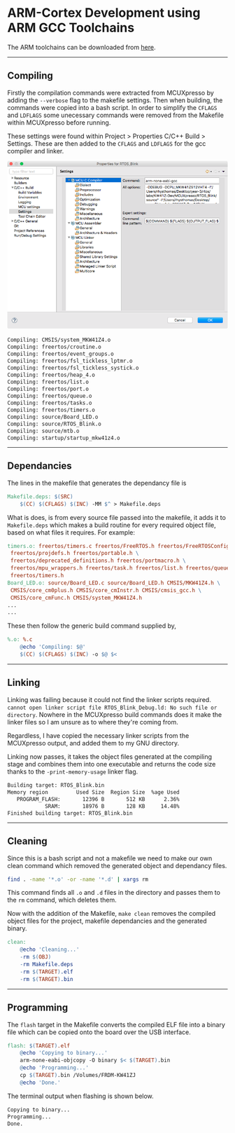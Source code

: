 # ARM-Cortex Development using ARM GCC Toolchains

The ARM toolchains can be downloaded from [here](https://developer.arm.com/open-source/gnu-toolchain/gnu-rm).

---

## Compiling

Firstly the compilation commands were extracted from MCUXpresso by adding the `--verbose` flag to the makefile settings. Then when building, the commands were copied into a bash script. In order to simplify the `CFLAGS` and `LDFLAGS` some unecessary commands were removed from the Makefile within MCUXpresso before running.

These settings were found within Project > Properties C/C++ Build > Settings. These are then added to the `CFLAGS` and `LDFLAGS` for the gcc compiler and linker.

![Make Settings](img/make-settings.png)

```
Compiling: CMSIS/system_MKW41Z4.o
Compiling: freertos/croutine.o
Compiling: freertos/event_groups.o
Compiling: freertos/fsl_tickless_lptmr.o
Compiling: freertos/fsl_tickless_systick.o
Compiling: freertos/heap_4.o
Compiling: freertos/list.o
Compiling: freertos/port.o
Compiling: freertos/queue.o
Compiling: freertos/tasks.o
Compiling: freertos/timers.o
Compiling: source/Board_LED.o
Compiling: source/RTOS_Blink.o
Compiling: source/mtb.o
Compiling: startup/startup_mkw41z4.o
```

---

## Dependancies

The lines in the makefile that generates the dependancy file is

```makefile
Makefile.deps: $(SRC)
	$(CC) $(CFLAGS) $(INC) -MM $^ > Makefile.deps
```

What is does, is from every source file passed into the makefile, it adds it to `Makefile.deps` which makes a build routine for every required object file, based on what files it requires. For example:

```makefile
timers.o: freertos/timers.c freertos/FreeRTOS.h freertos/FreeRTOSConfig.h \
 freertos/projdefs.h freertos/portable.h \
 freertos/deprecated_definitions.h freertos/portmacro.h \
 freertos/mpu_wrappers.h freertos/task.h freertos/list.h freertos/queue.h \
 freertos/timers.h
Board_LED.o: source/Board_LED.c source/Board_LED.h CMSIS/MKW41Z4.h \
 CMSIS/core_cm0plus.h CMSIS/core_cmInstr.h CMSIS/cmsis_gcc.h \
 CMSIS/core_cmFunc.h CMSIS/system_MKW41Z4.h
...
...
```

These then follow the generic build command supplied by,

```makefile
%.o: %.c
	@echo 'Compiling: $@'
	$(CC) $(CFLAGS) $(INC) -o $@ $<
```

---

## Linking

Linking was failing because it could not find the linker scripts required. `cannot open linker script file RTOS_Blink_Debug.ld: No such file or directory`. Nowhere in the MCUXpresso build commands does it make the linker files so I am unsure as to where they're coming from.

Regardless, I have copied the necessary linker scripts from the MCUXpresso output, and added them to my GNU directory.

Linking now passes, it takes the object files generated at the compiling stage and combines them into one executable and returns the code size thanks to the `-print-memory-usage` linker flag.

```
Building target: RTOS_Blink.bin
Memory region         Used Size  Region Size  %age Used
   PROGRAM_FLASH:       12396 B       512 KB      2.36%
            SRAM:       18976 B       128 KB     14.48%
Finished building target: RTOS_Blink.bin
```

---

## Cleaning

Since this is a bash script and not a makefile we need to make our own clean command which removed the generated object and dependancy files.

```bash
find . -name '*.o' -or -name '*.d' | xargs rm
```

This command finds all `.o` and `.d` files in the directory and passes them to the `rm` command, which deletes them.

Now with the addition of the Makefile, `make clean` removes the compiled object files for the project, makefile dependancies and the generated binary.

```makefile
clean:
	@echo 'Cleaning...'
	-rm $(OBJ)
	-rm Makefile.deps
	-rm $(TARGET).elf
	-rm $(TARGET).bin
```

---

## Programming

The `flash` target in the Makefile converts the compiled ELF file into a binary file which can be copied onto the board over the USB interface.

```makefile
flash: $(TARGET).elf
	@echo 'Copying to binary...'
	arm-none-eabi-objcopy -O binary $< $(TARGET).bin
	@echo 'Programming...'
	cp $(TARGET).bin /Volumes/FRDM-KW41ZJ
	@echo 'Done.'
```

The terminal output when flashing is shown below.

```
Copying to binary...
Programming...
Done.
```
